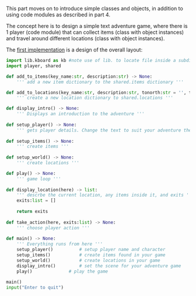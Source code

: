 This part  moves on to introduce simple classes and objects, in addition to using code modules as described in part 4.

The concept here is to design a simple text adventure game, where there is 1 player (code module)
that can collect items (class with object instances) and travel around different locations (class with object instances).

The [first implementation](/Python/OOPAdventureGame/00-Adventure%20Game-layout.py) is a design of the overall layout:
```python
import lib.kboard as kb #note use of lib. to locate file inside a subdirectory called lib
import player, shared

def add_to_items(key_name:str, description:str) -> None:
	''' add a new item dictionary to the shared.items dictionary '''

def add_to_locations(key_name:str, description:str, tonorth:str = '', toeast:str = '', tosouth:str = '', towest:str = '', item_required:str = '', items:list = []) -> None:
	''' create a new location dictionary to shared.locations '''

def display_intro() -> None:
	''' Displays an introduction to the adventure '''
	
def setup_player() -> None:
	''' gets player details. Change the text to suit your adventure theme '''
	
def setup_items() -> None:
	''' create items '''
	
def setup_world() -> None:
	''' create locations '''

def play() -> None:
	''' game loop '''
	
def display_location(here) -> list:
	''' descrbe the current location, any items inside it, and exits '''
	exits:list = []
		
	return exits
		
def	take_action(here, exits:list) -> None:
	''' choose player action '''
	
def main() -> None:
	''' Everything runs from here '''
	setup_player()			# setup player name and character
	setup_items()			# create items found in your game
	setup_world()			# create locations in your game
	display_intro()			# set the scene for your adventure game
	play()				# play the game
	
main()
input("Enter to quit")
```
